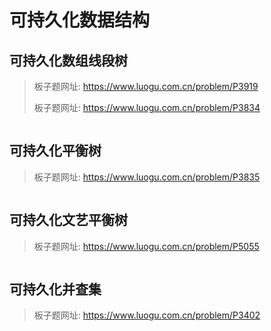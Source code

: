 # 可持久化数据结构

## 可持久化数组线段树

> 板子题网址: https://www.luogu.com.cn/problem/P3919
>
> 板子题网址: https://www.luogu.com.cn/problem/P3834

```cpp

```

## 可持久化平衡树

> 板子题网址: https://www.luogu.com.cn/problem/P3835

```cpp

```

## 可持久化文艺平衡树

> 板子题网址: https://www.luogu.com.cn/problem/P5055

```cpp

```

## 可持久化并查集

> 板子题网址: https://www.luogu.com.cn/problem/P3402

```cpp

```
